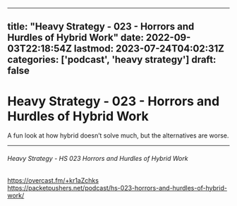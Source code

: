 
---
title: "Heavy Strategy - 023 - Horrors and Hurdles of Hybrid Work"
date: 2022-09-03T22:18:54Z
lastmod: 2023-07-24T04:02:31Z
categories: ['podcast', 'heavy strategy']
draft: false
---


# Heavy Strategy - 023 - Horrors and Hurdles of Hybrid Work
A fun look at how hybrid doesn’t solve much, but the alternatives are worse.

- - -
###### Heavy Strategy - HS 023 Horrors and Hurdles of Hybrid Work

https://overcast.fm/+kr1aZchks  
https://packetpushers.net/podcast/hs-023-horrors-and-hurdles-of-hybrid-work/

<!-- #public #podcast #heavy strategy# -->

<!-- {BearID:0F0188D3-C006-40EA-AF89-5EB72B05C379-44228-00000A0A875BC251} -->
